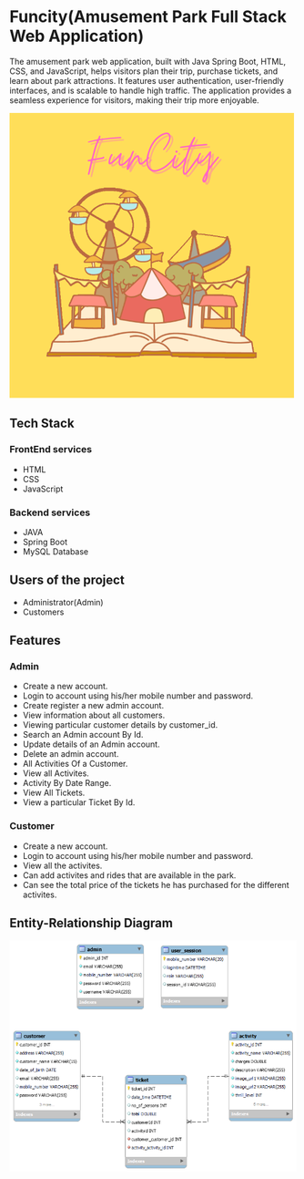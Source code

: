 
# Funcity(Amusement Park Full Stack Web Application)

The amusement park web application, built with Java Spring Boot, HTML, CSS, and JavaScript, helps visitors plan their trip, purchase tickets, and learn about park attractions. It features user authentication, user-friendly interfaces, and is scalable to handle high traffic. The application provides a seamless experience for visitors, making their trip more enjoyable.


![Logo](https://github.com/Surya0297/productive-plants-605/blob/main/FrontEnd(Fun%20City)/images/logo.png?raw=true)


## Tech Stack

### FrontEnd services
- HTML
- CSS 
- JavaScript

### Backend services
- JAVA
- Spring Boot
- MySQL Database

## Users of the project

- Administrator(Admin)
- Customers




## Features

### Admin 

-  Create a new account.
-  Login to account using his/her mobile number and password.
-  Create register a new admin account.
-  View information about all customers.
- Viewing particular customer details by customer_id.
-  Search an Admin account  By Id.
- Update details of an Admin account.
- Delete an admin account.
- All Activities Of a Customer.
- View all Activites.
-  Activity By Date Range.
- View All Tickets.
- View a particular Ticket By Id.

### Customer

-  Create a new account.
-  Login to account using his/her mobile number and password.
- View all the activites.
- Can add activites and rides that are available in the park.
- Can see the total price of the tickets he has purchased for the different activites.






## Entity-Relationship Diagram


![App Screenshot](https://github.com/Surya0297/productive-plants-605/blob/main/Funcity%20E-R%20Diagram.png?raw=true)



